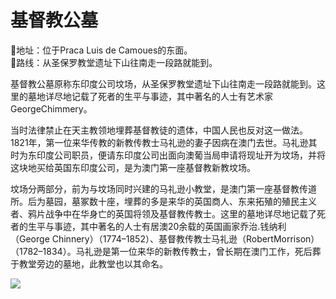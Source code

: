 # 基督教公墓  
📍地址：位于Praca Luis de Camoues的东面。  
👣路线：从圣保罗教堂遗址下山往南走一段路就能到。  
  
基督教公墓原称东印度公司坟场，从圣保罗教堂遗址下山往南走一段路就能到。这里的墓地详尽地记载了死者的生平与事迹，其中著名的人士有艺术家GeorgeChimmery。  
  
当时法律禁止在天主教领地埋葬基督教徒的遗体，中国人民也反对这一做法。1821年，第一位来华传教的新教传教士马礼逊的妻子因病在澳门去世。马礼逊其时为东印度公司职员，便请东印度公司出面向澳葡当局申请将现址开为坟场，并将这块地买给英国东印度公司，是为澳门第一座基督教新教坟场。  
  
坟场分两部分，前为与坟场同时兴建的马礼逊小教堂，是澳门第一座基督教传道所。后为墓园，墓冢数十座，埋葬的多是来华的英国商人、东来拓殖的殖民主义者、鸦片战争中在华身亡的英国将领及基督教传教士。这里的墓地详尽地记载了死者的生平与事迹，其中著名的人士有居澳20余载的英国画家乔治.钱纳利（George Chinnery）（1774–1852）、基督教传教士马礼逊（RobertMorrison）（1782–1834）。马礼逊是第一位来华的新教传教士，曾长期在澳门工作，死后葬于教堂旁边的墓地，此教堂也以其命名。  
  
![](https://raw.gitmirror.com/szqq0512/Pic/main/img/202201212118554.png)  
